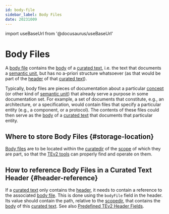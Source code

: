 ```yaml
---
id: body-file
sidebar_label: Body Files
date: 20231009
---
```


import useBaseUrl from '@docusaurus/useBaseUrl'

# Body Files

A [body file](@) contains the [body](@) of a [curated text](@), i.e. the text that documents a [semantic unit](@), but has no a-priori structure whatsoever (as that would be part of the [header](@) of that [curated text](@)).

Typically, body files are pieces of documentation about a particular [concept](@) (or other kind of [semantic unit](@)) that already serve a purpose in some documentation set. For example, a set of documents that constitute, e.g., an architecture, or a specification, would contain files that specify a particular entity (e.g., a component, or a protocol). The contents of these files could then serve as the [body](@) of a [curated text](@) that documents that particular entity.

## Where to store Body Files {#storage-location}

[Body files](@) are to be located within the [curatedir](@) of the [scope](@) of which they are part, so that the [TEv2 tools](@) can properly find and operate on them.

## How to reference Body Files in a Curated Text Header {#header-reference}

If a [curated text](@) only contains the [header](@), it needs to contain a reference to the associated [body file](@). This is done using the `bodyFile` field in the header. Its value should contain the path, relative to the [scopedir](@), that contains the [body](@) of this [curated text](@). See also [Predefined TEv2 Header Fields](/docs/specs/files/curated-text-file#header-fields).